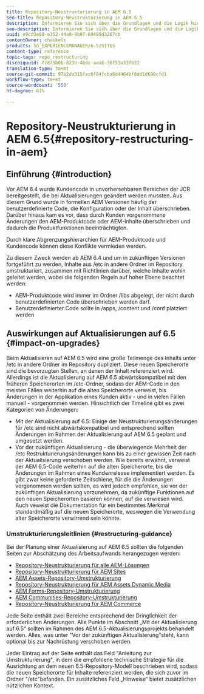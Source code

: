 ```yaml
---
title: Repository-Neustrukturierung in AEM 6.5
seo-title: Repository-Neustrukturierung in AEM 6.5
description: Informieren Sie sich über die Grundlagen und die Logik hinter der Repository-Neustrukturierung in AEM 6.5
seo-description: Informieren Sie sich über die Grundlagen und die Logik hinter der Repository-Neustrukturierung in AEM 6.5
uuid: e9cd3e88-e352-44a8-9b97-69488d3267cb
contentOwner: chaikels
products: SG_EXPERIENCEMANAGER/6.5/SITES
content-type: reference
topic-tags: repo_restructuring
discoiquuid: fc879b0b-823b-4bdc-aaa6-36f53a33fb22
translation-type: tm+mt
source-git-commit: 97b2da315fac6f84fcba6d4464bf8dd1d690cfd1
workflow-type: tm+mt
source-wordcount: '550'
ht-degree: 61%

---
```



# Repository-Neustrukturierung in AEM 6.5{#repository-restructuring-in-aem}

## Einführung {#introduction}

Vor AEM 6.4 wurde Kundencode in unvorhersehbaren Bereichen der JCR bereitgestellt, die bei Aktualisierungen geändert werden mussten. Aus diesem Grund wurde in formellen AEM Versionen häufig der benutzerdefinierte Code, die Konfiguration oder der Inhalt überschrieben. Darüber hinaus kam es vor, dass durch Kunden vorgenommene Änderungen den AEM-Produktcode oder AEM-Inhalte überschrieben und dadurch die Produktfunktionen beeinträchtigten.

Durch klare Abgrenzungshierarchien für AEM-Produktcode und Kundencode können diese Konflikte vermieden werden.

Zu diesem Zweck werden ab AEM 6.4 und um in zukünftigen Versionen fortgeführt zu werden, Inhalte aus /etc in andere Ordner im Repository umstrukturiert, zusammen mit Richtlinien darüber, welche Inhalte wohin geleitet werden, wobei die folgenden Regeln auf hoher Ebene beachtet werden:

* AEM-Produktcode wird immer im Ordner /libs abgelegt, der nicht durch benutzerdefinierten Code überschrieben werden darf.
* Benutzerdefinierter Code sollte in /apps, /content und /conf platziert werden

## Auswirkungen auf Aktualisierungen auf 6.5 {#impact-on-upgrades}

Beim Aktualisieren auf AEM 6.5 wird eine große Teilmenge des Inhalts unter /etc in andere Ordner im Repository dupliziert. Diese neuen Speicherorte sind die bevorzugten Stellen, an denen der Inhalt referenziert wird. Allerdings ist die Aktualisierung auf AEM 6.5 abwärtskompatibel mit den früheren Speicherorten im /etc-Ordner, sodass der AEM-Code in den meisten Fällen weiterhin auf die alten Speicherorte verweist, bis Änderungen in der Applikation eines Kunden aktiv - und in vielen Fällen manuell - vorgenommen werden. Hinsichtlich der Timeline gibt es zwei Kategorien von Änderungen:

* Mit der Aktualisierung auf 6.5: Einige der Neustrukturierungsänderungen für /etc sind nicht abwärtskompatibel und entsprechend sollten Änderungen im Rahmen der Aktualisierung auf AEM 6.5 geplant und umgesetzt werden.
* Vor der zukünftigen Aktualisierung - die überwiegende Mehrheit der /etc Restrukturierungsänderungen kann bis zu einer gewissen Zeit nach der Aktualisierung verschoben werden. Wie bereits erwähnt, verweist der AEM 6.5-Code weiterhin auf die alten Speicherorte, bis die Änderungen im Rahmen eines Kundenrelease implementiert werden. Es gibt zwar keine geforderte Zeitschiene, für die die Änderungen vorgenommen werden sollten, es wird jedoch empfohlen, sie vor der zukünftigen Aktualisierung vorzunehmen, da zukünftige Funktionen auf den neuen Speicherorten basieren können, auf die verwiesen wird. Auch veweist die Dokumentation für ein bestimmtes Merkmal standardmäßig auf die neuen Speicherorte, weswegen die Verwendung alter Speicherorte verwirrend sein könnte.

### Umstrukturierungsleitlinien {#restructuring-guidance}

Bei der Planung einer Aktualisierung auf AEM 6.5 sollten die folgenden Seiten zur Abschätzung des Arbeitsaufwands herangezogen werden:

* [Repository-Neustrukturierung für alle AEM-Lösungen](/help/sites-deploying/all-repository-restructuring-in-aem-6-5.md)
* [Repository-Neustrukturierung für AEM Sites](/help/sites-deploying/sites-repository-restructuring-in-aem-6-5.md)
* [AEM Assets-Repository-Umstrukturierung](/help/sites-deploying/assets-repository-restructuring-in-aem-6-5.md)
* [Repository-Neustrukturierung für AEM Assets Dynamic Media](/help/sites-deploying/dynamicmedia-repository-restructuring-in-aem-6-5.md)
* [AEM Forms-Repository-Umstrukturierung](/help/sites-deploying/forms-repository-restructuring-in-aem-6-5.md)
* [AEM Communities-Repository-Umstrukturierung](/help/sites-deploying/communities-repository-restructuring-in-aem-6-5.md)
* [Repository-Neustrukturierung für AEM Commerce](/help/sites-deploying/ecommerce-repository-restructuring-in-aem-6-5.md)

Jede Seite enthält zwei Bereiche entsprechend der Dringlichkeit der erforderlichen Änderungen. Alle Punkte im Abschnitt „Mit der Aktualisierung auf 6.5“ sollten im Rahmen des AEM 6.5-Aktualisierungsprojekts behandelt werden. Alles, was unter &quot;Vor der zukünftigen Aktualisierung&quot;steht, kann optional bis zur Nachrüstung verschoben werden.

Jeder Eintrag auf der Seite enthält das Feld &quot;Anleitung zur Umstrukturierung&quot;, in dem die empfohlene technische Strategie für die Ausrichtung an dem neuen 6.5-Repository-Modell beschrieben wird, sodass die neuen Speicherorte für Inhalte referenziert werden, die sich zuvor im Ordner &quot;/etc&quot;befanden. Ein zusätzliches Feld „Hinweise“ bietet zusätzlichen nützlichen Kontext.
